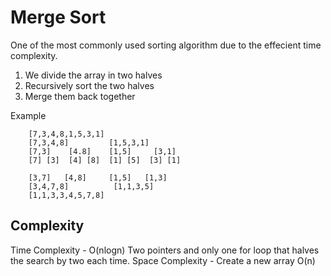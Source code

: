 # Merge Sort

One of the most commonly used sorting algorithm due to the effecient time complexity.

1. We divide the array in two halves
1. Recursively sort the two halves
1. Merge them back together

Example

```
    [7,3,4,8,1,5,3,1]
    [7,3,4,8]         [1,5,3,1]
    [7,3]    [4.8]    [1,5]     [3,1]
    [7] [3]  [4] [8]  [1] [5]  [3] [1]

    [3,7]   [4,8]     [1,5]   [1,3]
    [3,4,7,8]          [1,1,3,5]
    [1,1,3,3,4,5,7,8]
```

## Complexity

Time Complexity - O(nlogn) Two pointers and only one for loop that halves the search by two each time.
Space Complexity - Create a new array O(n)
